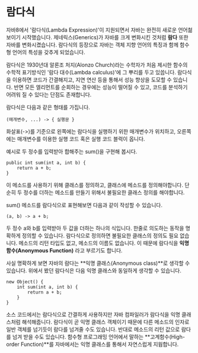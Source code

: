 # 람다식
자바8에서 '람다식(Lambda Expression)'이 지원되면서 자바는 완전히 새로운 언어첢 보이기 시작했습니다.
제네릭스(Generics)가 자바를 크게 변화시킨 것처럼 **람다** 또한 자바를 변화시켰습니다. 
람다식의 등장으로 자바는 객체 지향 언어의 특징과 함께 함수형 언어의 특성을 갖추게 되었습니다.

람다식은 1930년대 알론조 처지(Alonzo Church)라는 수학자가 처음 제시한 함수의 수학적 표기방식인 '람다 대수(Lambda calculus)'에 그 뿌리를 두고 있씁니다.
람다식을 이용하면 코드가 간결해지고, 지연 연산 등을 통해서 성능 향상을 도모할 수 있습니다.
반면 모든 엘리먼트를 순회하는 경우에는 성능이 떨어질 수 있고, 코드를 분석하기 어려워 질 수 있다는 단점도 존재합니다.

람다식은 다음과 같은 형태를 가집니다.
```
(매개변수, ...) -> { 실행문 }
```

화살표(->)를 기준으로 왼쪽에는 람다식을 실행하기 위한 매개변수가 위치하고,
오른쪽에는 매개변수를 이용한 실행 코드 혹은 실행 코드 블럭이 옵니다.

예시로 두 정수를 입력받아 합해주는 sum()을 구현해 봅시다.
```aidl
public int sum(int a, int b) {
    return a + b;
}
```

이 메소드를 사용하기 위해 클래스를 정의하고, 클래스에 메소드를 정의해야합니다.
단순히 두 정수를 더하는 메소드를 만들기 위해서 불필요한 클래스 정의를 해야합니다.

sum() 메소드를 람다식으로 표현해보면 다음과 같이 작성할 수 있습니다.
```aidl
(a, b) -> a + b;
```
두 정수 a와 b를 입력받아 두 값을 더하는 하나의 식입니다.
한줄로 의도하는 동작을 명확하게 정의할 수 있습니다.
람다식으로 정의하면 불필요한 클래스의 정의도 필요 없습니다.
메소드의 리턴 타입도 없고, 메소드의 이름도 없습니다.
이 때문에 람다식을 **익명함수(Anonymous Function)** 라고 부르기도 합니다.

사실 명확하게 보면 자바의 람다는 **익명 클래스(Anonymous class)**로 생각할 수 있습니다.
위에서 봤던 람다식은 다음 익명 클래스와 동일하게 생각할 수 있습니다.
```aidl
new Object() {
    int sum(int a, int b) {
        return a + b;
    }
}
```
소스 코드에서는 람다식으로 간결하게 사용하지만 자바 컴파일러가 람다식을 익명 클래스처럼 해석해줍니다.
람다식이 곧 익명 클래스 객체이기 때문에 다른 메소드의 인자로 일반 객체를 넘기듯이 람다를 넘겨줄 수도 있습니다.
반대로 메소드의 리턴 값으로 람다를 넘겨 받을 수도 있습니다.
함수형 프로그래밍 언어에서 말하는 **고계함수(High-order Function)**를 자바에서는 익명 클래스를 통해서 자연스럽게 지웝합니다.
